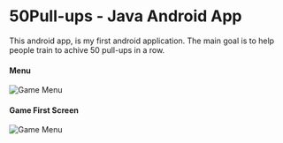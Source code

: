 # 50Pull-ups - Java Android App

This android app, is my first android application.
The main goal is to help people train to achive 50 pull-ups in a row.




#### Menu
![Game Menu](https://i.imgur.com/gAmxNFN.png)



#### Game First Screen
![Game Menu](https://i.imgur.com/TIMFKK1.png)

